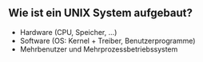 Wie ist ein UNIX System aufgebaut?
---
- Hardware (CPU, Speicher, ...)
- Software (OS: Kernel + Treiber, Benutzerprogramme) 
- Mehrbenutzer­ und Mehrprozessbetriebssystem